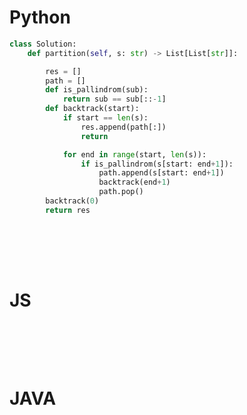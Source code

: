 # Python

```python
class Solution:
    def partition(self, s: str) -> List[List[str]]:

        res = []
        path = []
        def is_pallindrom(sub):
            return sub == sub[::-1]
        def backtrack(start):
            if start == len(s):
                res.append(path[:])
                return

            for end in range(start, len(s)):
                if is_pallindrom(s[start: end+1]):
                    path.append(s[start: end+1])
                    backtrack(end+1)
                    path.pop()
        backtrack(0)
        return res
        
```

<br />
<br />
<br />

# JS
```js

```

<br />
<br />
<br />

# JAVA
```java

```